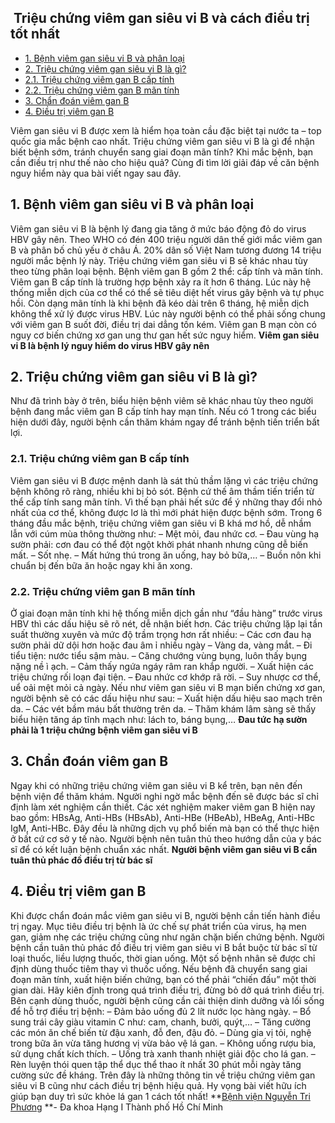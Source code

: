 ## ️ Triệu chứng viêm gan siêu vi B và cách điều trị tốt nhất

  * [1. Bệnh viêm gan siêu vi B và phân loại](https://bvnguyentriphuong.com.vn/benh-truyen-nhiem/trieu-chung-viem-gan-sieu-vi-b-va-cach-dieu-tri-tot-nhat#1-bnh-vim-gan-siu-vi-b-v-phn-loi)
  * [2. Triệu chứng viêm gan siêu vi B là gì?](https://bvnguyentriphuong.com.vn/benh-truyen-nhiem/trieu-chung-viem-gan-sieu-vi-b-va-cach-dieu-tri-tot-nhat#2-triu-chng-vim-gan-siu-vi-b-l-g)
  * [2.1. Triệu chứng viêm gan B cấp tính](https://bvnguyentriphuong.com.vn/benh-truyen-nhiem/trieu-chung-viem-gan-sieu-vi-b-va-cach-dieu-tri-tot-nhat#21-triu-chng-vim-gan-b-cp-tnh)
  * [2.2. Triệu chứng viêm gan B mãn tính](https://bvnguyentriphuong.com.vn/benh-truyen-nhiem/trieu-chung-viem-gan-sieu-vi-b-va-cach-dieu-tri-tot-nhat#22-triu-chng-vim-gan-b-mn-tnh)
  * [3. Chẩn đoán viêm gan B](https://bvnguyentriphuong.com.vn/benh-truyen-nhiem/trieu-chung-viem-gan-sieu-vi-b-va-cach-dieu-tri-tot-nhat#3-chn-on-vim-gan-b)
  * [4. Điều trị viêm gan B](https://bvnguyentriphuong.com.vn/benh-truyen-nhiem/trieu-chung-viem-gan-sieu-vi-b-va-cach-dieu-tri-tot-nhat#4-iu-tr-vim-gan-b)


Viêm gan siêu vi B được xem là hiểm họa toàn cầu đặc biệt tại nước ta – top quốc gia mắc bệnh cao nhất. Triệu chứng viêm gan siêu vi B là gì để nhận biết bệnh sớm, tránh chuyển sang giai đoạn mãn tính? Khi mắc bệnh, bạn cần điều trị như thế nào cho hiệu quả? Cùng đi tìm lời giải đáp về căn bệnh nguy hiểm này qua bài viết ngay sau đây.
## **1. Bệnh viêm gan siêu vi B và phân loại**
Viêm gan siêu vi B là bệnh lý đang gia tăng ở mức báo động đỏ do virus HBV gây nên. Theo WHO có đén 400 triệu người dân thế giới mắc viêm gan B và phân bố chủ yếu ở châu Á. 20% dân số Việt Nam tương đương 14 triệu người mắc bệnh lý này.
Triệu chứng viêm gan siêu vi B sẽ khác nhau tùy theo từng phân loại bệnh. Bệnh viêm gan B gồm 2 thể: cấp tính và mãn tính. Viêm gan B cấp tính là trường hợp bệnh xảy ra ít hơn 6 tháng. Lúc này hệ thống miễn dịch của cơ thể có thể sẽ tiêu diệt hết virus gây bệnh và tự phục hồi. Còn dạng mãn tính là khi bệnh đã kéo dài trên 6 tháng, hệ miễn dịch không thể xử lý được virus HBV. Lúc này người bệnh có thể phải sống chung với viêm gan B suốt đời, điều trị dai dẳng tốn kém. Viêm gan B mạn còn có nguy cơ biến chứng xơ gan ung thư gan hết sức nguy hiểm.
**Viêm gan siêu vi B là bệnh lý nguy hiểm do virus HBV gây nên**
## **2. Triệu chứng viêm gan siêu vi B là gì?**
Như đã trình bày ở trên, biểu hiện bệnh viêm sẽ khác nhau tùy theo người bệnh đang mắc viêm gan B cấp tính hay mạn tính. Nếu có 1 trong các biểu hiện dưới đây, người bệnh cần thăm khám ngay để tránh bệnh tiến triển bất lợi.
### **2.1. Triệu chứng viêm gan B cấp tính**
Viêm gan siêu vi B được mệnh danh là sát thủ thầm lặng vì các triệu chứng bệnh không rõ ràng, nhiều khi bị bỏ sót. Bệnh cứ thế âm thầm tiến triển từ thể cấp tính sang mãn tính. Vì thế bạn phải hết sức để ý những thay đổi nhỏ nhất của cơ thể, không được lơ là thì mới phát hiện được bệnh sớm.
Trong 6 tháng đầu mắc bệnh, triệu chứng viêm gan siêu vi B khá mơ hồ, dễ nhầm lẫn với cúm mùa thông thường như:
– Mệt mỏi, đau nhức cơ.
– Đau vùng hạ sườn phải: cơn đau có thể đột ngột khởi phát nhanh nhưng cũng dễ biến mất.
– Sốt nhẹ.
– Mất hứng thú trong ăn uống, hay bỏ bữa,…
– Buồn nôn khi chuẩn bị đến bữa ăn hoặc ngay khi ăn xong.
### **2.2. Triệu chứng viêm gan B mãn tính**
Ở giai đoạn mãn tính khi hệ thống miễn dịch gần như “đầu hàng” trước virus HBV thì các dấu hiệu sẽ rõ nét, dễ nhận biết hơn. Các triệu chứng lặp lại tần suất thường xuyên và mức độ trầm trọng hơn rất nhiều:
– Các cơn đau hạ sườn phải dữ dội hơn hoặc đau âm ỉ nhiều ngày
– Vàng da, vàng mắt.
– Đi tiểu tiện: nước tiểu sậm màu.
– Căng chướng vùng bụng, luôn thấy bụng nặng nề ì ạch.
– Cảm thấy ngứa ngáy râm ran khắp người.
– Xuất hiện các triệu chứng rối loạn đại tiện.
– Đau nhức cơ khớp rã rời.
– Suy nhược cơ thể, uể oải mệt mỏi cả ngày.
Nếu như viêm gan siêu vi B mạn biến chứng xơ gan, người bệnh sẽ có các dấu hiệu như sau:
– Xuất hiện dấu hiệu sao mạch trên da.
– Các vét bầm máu bất thường trên da.
– Thăm khám lâm sàng sẽ thấy biểu hiện tăng áp tĩnh mạch như: lách to, báng bụng,…
**Đau tức hạ sườn phải là 1 triệu chứng bệnh viêm gan siêu vi B**
## **3. Chẩn đoán viêm gan B**
Ngay khi có những triệu chứng viêm gan siêu vi B kể trên, bạn nên đến bệnh viện để thăm khám. Người nghi ngờ mắc bệnh đến sẽ được bác sĩ chỉ định làm xét nghiệm cần thiết. Các xét nghiệm maker viêm gan B hiện nay bao gồm: HBsAg, Anti-HBs (HBsAb), Anti-HBe (HBeAb), HBeAg, Anti-HBc IgM, Anti-HBc. Đây đều là những dịch vụ phổ biến mà bạn có thể thực hiện ở bất cứ cơ sở y tế nào. Người bệnh nên tuân thủ theo hướng dẫn của y bác sĩ để có kết luận bệnh chuẩn xác nhất.
**Người bệnh viêm gan siêu vi B cần tuân thủ phác đồ điều trị từ bác sĩ**
## **4. Điều trị viêm gan B**
Khi được chẩn đoán mắc viêm gan siêu vi B, người bệnh cần tiến hành điều trị ngay. Mục tiêu điều trị bệnh là ức chế sự phát triển của virus, hạ men gan, giảm nhẹ các triệu chứng cũng như ngăn chặn biến chứng bệnh.
Người bệnh cần tuân thủ phác đồ điều trị viêm gan siêu vi B bắt buộc từ bác sĩ từ loại thuốc, liều lượng thuốc, thời gian uống. Một số bệnh nhân sẽ được chỉ định dùng thuốc tiêm thay vì thuốc uống. Nếu bệnh đã chuyển sang giai đoạn mãn tính, xuất hiện biến chứng, bạn có thể phải “chiến đấu” một thời gian dài. Hãy kiên định trong quá trình điều trị, đừng bỏ dở quá trình điều trị.
Bên cạnh dùng thuốc, người bệnh cũng cần cải thiện dinh dưỡng và lối sống để hỗ trợ điều trị bệnh:
– Đảm bảo uống đủ 2 lít nước lọc hàng ngày.
– Bổ sung trái cây giàu vitamin C như: cam, chanh, bưởi, quýt,…
– Tăng cường các món ăn chế biến từ đậu xanh, đỗ đen, đậu đỏ.
– Dùng gia vị tỏi, nghệ trong bữa ăn vừa tăng hương vị vừa bảo vệ lá gan.
– Không uống rượu bia, sử dụng chất kích thích.
– Uống trà xanh thanh nhiệt giải độc cho lá gan.
– Rèn luyện thói quen tập thể dục thể thao ít nhất 30 phút mỗi ngày tăng cường sức đề kháng.
Trên đây là những thông tin về triệu chứng viêm gan siêu vi B cũng như cách điều trị bệnh hiệu quả. Hy vọng bài viết hữu ích giúp bạn duy trì sức khỏe lá gan 1 cách tốt nhất!
**[Bệnh viện Nguyễn Tri Phương](https://bvnguyentriphuong.com.vn/) **- Đa khoa Hạng I Thành phố Hồ Chí Minh
